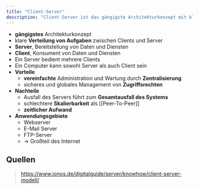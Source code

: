 ```yaml
---
title: "Client-Server"
description: "Client-Server ist das gängigste Architekturkonzept mit klarer Verteilung von Aufgaben zwischen Clients und Servern. Server stellen Daten und Dienste bereit, Clients konsumieren sie. Vorteile sind vereinfachte Administration und zentrales Management. Nachteile sind Ausfallrisiko und schlechtere Skalierbarkeit. Anwendungsgebiete sind Web- und E-Mail-Server."
---
```


- **gängigstes** Architekturkonzept
- klare **Verteilung von Aufgaben** zwischen Clients und Server
- **Server**, Bereitstellung von Daten und Diensten
- **Client**, Konsument von Daten und Diensten
- Ein Server bedient mehrere Clients
- Ein Computer kann sowohl Server als auch Client sein
- **Vorteile**
	- **vereinfachte** Administration und Wartung durch **Zentralisierung**
	- sicheres und globales Management von **Zugriffsrechten**
- **Nachteile**
	- Ausfall des Servers führt zum **Gesamtausfall des Systems**
	- schlechtere **Skalierbarkeit** als [[Peer-To-Peer]]
	- **zeitlicher Aufwand**
- **Anwendungsgebiete**
	- Webserver
	- E-Mail Server
	- FTP-Server
	- -> Großteil des Internet
## Quellen

> https://www.ionos.de/digitalguide/server/knowhow/client-server-modell/